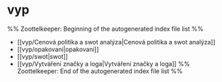 # vyp
%% Zoottelkeeper: Beginning of the autogenerated index file list  %%
-  [[vyp/Cenová politika a swot analýza|Cenová politika a swot analýza]]
-  [[vyp/opakovani|opakovani]]
-  [[vyp/swot|swot]]
-  [[vyp/Vytváření značky a loga|Vytváření značky a loga]]
%% Zoottelkeeper: End of the autogenerated index file list  %%
